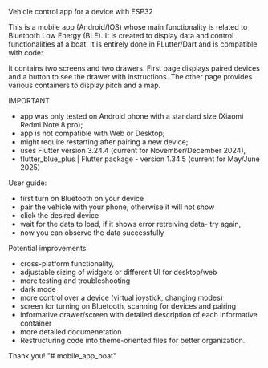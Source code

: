 Vehicle control app for a device with ESP32

This is a mobile app (Android/IOS) whose main functionality is related to Bluetooth Low Energy (BLE). 
It is created to display data and control functionalities af a boat. 
It is entirely done in FLutter/Dart and is compatible with code:  

It contains two screens and two drawers. First page displays paired devices and a button to see the drawer with instructions. The other page provides various containers to display pitch and a map.

IMPORTANT
- app was only tested on Android phone with a standard size (Xiaomi Redmi Note 8 pro);
- app is not compatible with Web or Desktop;
- might require restarting after pairing a new device;
- uses Flutter version 3.24.4 (current for November/December 2024),
- flutter_blue_plus | Flutter package - version 1.34.5 (current for May/June 2025)

User guide:
- first turn on Bluetooth on your device
- pair the vehicle with your phone, otherwise it will not show
- click the desired device
- wait for the data to load, if it shows error retreiving data- try again,
- now you can observe the data successfully

Potential improvements
- cross-platform functionality,
- adjustable sizing of widgets or different UI for desktop/web
- more testing and troubleshooting
- dark mode
- more control over a device (virtual joystick, changing modes)
- screen for turning on Bluetooth, scanning for devices and pairing
- informative drawer/screen with detailed description of each informative container
- more detailed documenetation
- Restructuring code into theme-oriented files for better organization.

Thank you!
"# mobile_app_boat" 
